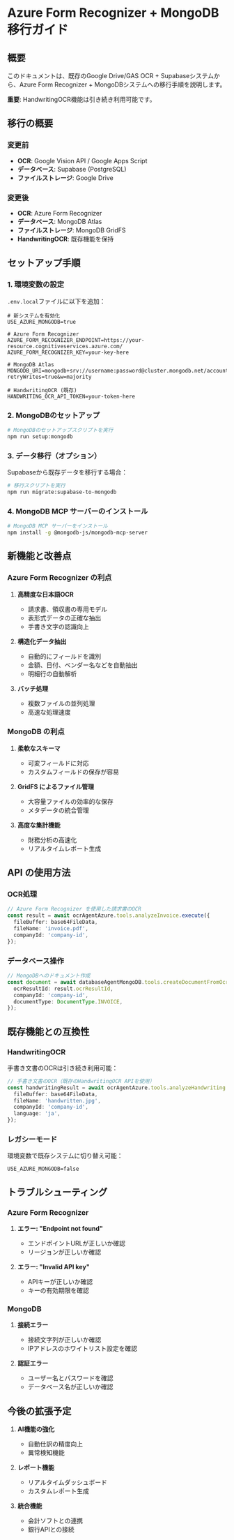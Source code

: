 # Azure Form Recognizer + MongoDB 移行ガイド

## 概要

このドキュメントは、既存のGoogle Drive/GAS OCR + Supabaseシステムから、Azure Form Recognizer + MongoDBシステムへの移行手順を説明します。

**重要**: HandwritingOCR機能は引き続き利用可能です。

## 移行の概要

### 変更前
- **OCR**: Google Vision API / Google Apps Script
- **データベース**: Supabase (PostgreSQL)
- **ファイルストレージ**: Google Drive

### 変更後
- **OCR**: Azure Form Recognizer
- **データベース**: MongoDB Atlas
- **ファイルストレージ**: MongoDB GridFS
- **HandwritingOCR**: 既存機能を保持

## セットアップ手順

### 1. 環境変数の設定

`.env.local`ファイルに以下を追加：

```env
# 新システムを有効化
USE_AZURE_MONGODB=true

# Azure Form Recognizer
AZURE_FORM_RECOGNIZER_ENDPOINT=https://your-resource.cognitiveservices.azure.com/
AZURE_FORM_RECOGNIZER_KEY=your-key-here

# MongoDB Atlas
MONGODB_URI=mongodb+srv://username:password@cluster.mongodb.net/accounting?retryWrites=true&w=majority

# HandwritingOCR (既存)
HANDWRITING_OCR_API_TOKEN=your-token-here
```

### 2. MongoDBのセットアップ

```bash
# MongoDBのセットアップスクリプトを実行
npm run setup:mongodb
```

### 3. データ移行（オプション）

Supabaseから既存データを移行する場合：

```bash
# 移行スクリプトを実行
npm run migrate:supabase-to-mongodb
```

### 4. MongoDB MCP サーバーのインストール

```bash
# MongoDB MCP サーバーをインストール
npm install -g @mongodb-js/mongodb-mcp-server
```

## 新機能と改善点

### Azure Form Recognizer の利点

1. **高精度な日本語OCR**
   - 請求書、領収書の専用モデル
   - 表形式データの正確な抽出
   - 手書き文字の認識向上

2. **構造化データ抽出**
   - 自動的にフィールドを識別
   - 金額、日付、ベンダー名などを自動抽出
   - 明細行の自動解析

3. **バッチ処理**
   - 複数ファイルの並列処理
   - 高速な処理速度

### MongoDB の利点

1. **柔軟なスキーマ**
   - 可変フィールドに対応
   - カスタムフィールドの保存が容易

2. **GridFS によるファイル管理**
   - 大容量ファイルの効率的な保存
   - メタデータの統合管理

3. **高度な集計機能**
   - 財務分析の高速化
   - リアルタイムレポート生成

## API の使用方法

### OCR処理

```typescript
// Azure Form Recognizer を使用した請求書のOCR
const result = await ocrAgentAzure.tools.analyzeInvoice.execute({
  fileBuffer: base64FileData,
  fileName: 'invoice.pdf',
  companyId: 'company-id',
});
```

### データベース操作

```typescript
// MongoDBへのドキュメント作成
const document = await databaseAgentMongoDB.tools.createDocumentFromOcr.execute({
  ocrResultId: result.ocrResultId,
  companyId: 'company-id',
  documentType: DocumentType.INVOICE,
});
```

## 既存機能との互換性

### HandwritingOCR

手書き文書のOCRは引き続き利用可能：

```typescript
// 手書き文書のOCR（既存のHandwritingOCR APIを使用）
const handwritingResult = await ocrAgentAzure.tools.analyzeHandwriting.execute({
  fileBuffer: base64FileData,
  fileName: 'handwritten.jpg',
  companyId: 'company-id',
  language: 'ja',
});
```

### レガシーモード

環境変数で既存システムに切り替え可能：

```env
USE_AZURE_MONGODB=false
```

## トラブルシューティング

### Azure Form Recognizer

1. **エラー: "Endpoint not found"**
   - エンドポイントURLが正しいか確認
   - リージョンが正しいか確認

2. **エラー: "Invalid API key"**
   - APIキーが正しいか確認
   - キーの有効期限を確認

### MongoDB

1. **接続エラー**
   - 接続文字列が正しいか確認
   - IPアドレスのホワイトリスト設定を確認

2. **認証エラー**
   - ユーザー名とパスワードを確認
   - データベース名が正しいか確認

## 今後の拡張予定

1. **AI機能の強化**
   - 自動仕訳の精度向上
   - 異常検知機能

2. **レポート機能**
   - リアルタイムダッシュボード
   - カスタムレポート生成

3. **統合機能**
   - 会計ソフトとの連携
   - 銀行APIとの接続